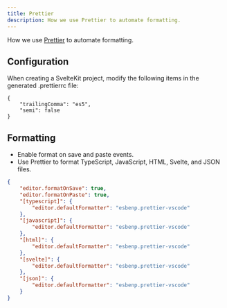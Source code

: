 ```yaml
---
title: Prettier
description: How we use Prettier to automate formatting.
---
```


How we use [Prettier](https://prettier.io/) to automate formatting.

## Configuration

When creating a SvelteKit project, modify the following items in the generated .prettierrc file:

```json:.prettierrc
{
	"trailingComma": "es5",
	"semi": false
}
```

## Formatting

- Enable format on save and paste events.
- Use Prettier to format TypeScript, JavaScript, HTML, Svelte, and JSON files.

```json:.vscode/settings.json
{
	"editor.formatOnSave": true,
	"editor.formatOnPaste": true,
	"[typescript]": {
		"editor.defaultFormatter": "esbenp.prettier-vscode"
	},
	"[javascript]": {
		"editor.defaultFormatter": "esbenp.prettier-vscode"
	},
	"[html]": {
		"editor.defaultFormatter": "esbenp.prettier-vscode"
	},
	"[svelte]": {
		"editor.defaultFormatter": "esbenp.prettier-vscode"
	},
	"[json]": {
		"editor.defaultFormatter": "esbenp.prettier-vscode"
	}
}
```
